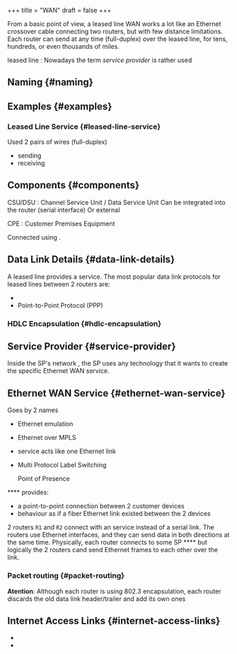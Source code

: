 +++
title = "WAN"
draft = false
+++

From a basic point of view, a leased line WAN works a lot like an Ethernet crossover cable connecting two routers, but with few distance limitations. Each router can send at any time (full-duplex) over the leased line, for tens, hundreds, or even thousands of miles.

leased line
: Nowadays the term _service provider_ is rather used


## Naming {#naming}


## Examples {#examples}


### Leased Line Service {#leased-line-service}

Used 2 pairs of wires (full-duplex)

-   sending
-   receiving


## Components {#components}

CSU/DSU
: Channel Service Unit / Data Service Unit
    Can be integrated into the router (serial interface)
    Or external

CPE
: Customer Premises Equipment

Connected using .


## Data Link Details {#data-link-details}

A leased line provides a service. The most popular data link protocols for leased lines between 2 routers are:

-
-   Point-to-Point Protocol (PPP)


### HDLC Encapsulation {#hdlc-encapsulation}


## Service Provider {#service-provider}

Inside the SP's network , the SP uses any technology that it wants to create the specific Ethernet WAN service.


## Ethernet WAN Service {#ethernet-wan-service}

Goes by 2 names

-   Ethernet emulation
-   Ethernet over MPLS

-   service acts like one Ethernet link
-   Multi Protocol Label Switching

    Point of Presence

**** provides:

-   a point-to-point connection between 2 customer devices
-   behaviour as if a fiber Ethernet link existed between the 2 devices

2 routers `R1` and `R2` connect with an service instead of a serial link. The routers use Ethernet interfaces, and they can send data in both directions at the same time. Physically, each router connects to some SP **** but logically the 2 routers cand send Ethernet frames to each other over the link.


### Packet routing {#packet-routing}

**Atention**: Although each router is using 802.3 encapsulation, each router discards the old data link header/trailer and add its own ones


## Internet Access Links {#internet-access-links}

-
-
